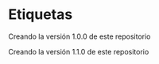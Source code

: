 # Etiquetas
Creando la versión 1.0.0 de este repositorio

Creando la versión 1.1.0 de este repositorio